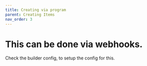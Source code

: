 ```yaml
---
title: Creating via program
parent: Creating Items
nav_order: 3
---
```


# This can be done via webhooks.
Check the builder config, to setup the config for this.